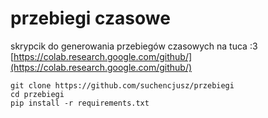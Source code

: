 # przebiegi czasowe

skrypcik do generowania przebiegów czasowych na tuca :3
[https://colab.research.google.com/github/](https://colab.research.google.com/github/)

```
git clone https://github.com/suchencjusz/przebiegi
cd przebiegi
pip install -r requirements.txt
```